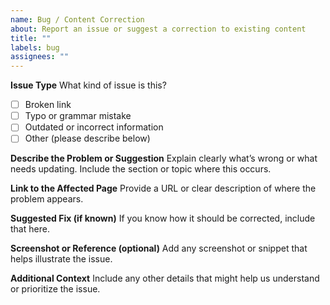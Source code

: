 ```yaml
---
name: Bug / Content Correction
about: Report an issue or suggest a correction to existing content
title: ""
labels: bug
assignees: ""
---
```


**Issue Type**
What kind of issue is this?
- [ ] Broken link
- [ ] Typo or grammar mistake
- [ ] Outdated or incorrect information
- [ ] Other (please describe below)

**Describe the Problem or Suggestion**
Explain clearly what’s wrong or what needs updating. Include the section or topic where this occurs.

**Link to the Affected Page**
Provide a URL or clear description of where the problem appears.

**Suggested Fix (if known)**
If you know how it should be corrected, include that here.

**Screenshot or Reference (optional)**
Add any screenshot or snippet that helps illustrate the issue.

**Additional Context**
Include any other details that might help us understand or prioritize the issue.
